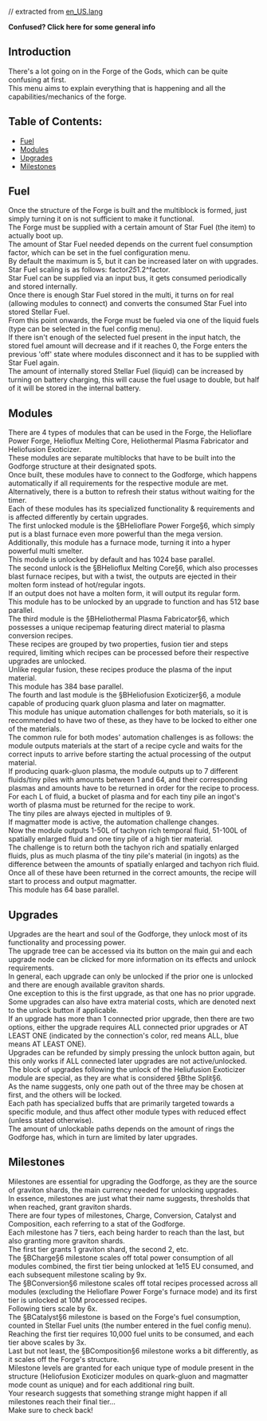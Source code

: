 
// extracted from [en_US.lang](https://github.com/GTNewHorizons/GT5-Unofficial/blob/e3355aa60352e6d43306c046b5fa02f291a1a8ef/src/main/resources/assets/tectech/lang/en_US.lang#L1116-L1127)  

**Confused? Click here for some general info**  

## Introduction

There's a lot going on in the Forge of the Gods, which can be quite confusing at first.  
This menu aims to explain everything that is happening and all the capabilities/mechanics of the forge.  

## Table of Contents:

- [Fuel](#fuel)
- [Modules](#modules)
- [Upgrades](#upgrades)
- [Milestones](#milestones)

## Fuel

Once the structure of the Forge is built and the multiblock is formed, just simply turning it on is not sufficient to make it functional.  
The Forge must be supplied with a certain amount of Star Fuel (the item) to actually boot up.  
The amount of Star Fuel needed depends on the current fuel consumption factor, which can be set in the fuel configuration menu.  
By default the maximum is 5, but it can be increased later on with upgrades.  
Star Fuel scaling is as follows: factor*25*1.2^factor.  
Star Fuel can be supplied via an input bus, it gets consumed periodically and stored internally.  
Once there is enough Star Fuel stored in the multi, it turns on for real (allowing modules to connect) and converts the consumed Star Fuel into stored Stellar Fuel.  
From this point onwards, the Forge must be fueled via one of the liquid fuels (type can be selected in the fuel config menu).  
If there isn't enough of the selected fuel present in the input hatch, the stored fuel amount will decrease and if it reaches 0, the Forge enters the previous 'off' state where modules disconnect and it has to be supplied with Star Fuel again.  
The amount of internally stored Stellar Fuel (liquid) can be increased by turning on battery charging, this will cause the fuel usage to double, but half of it will be stored in the internal battery.  

## Modules

There are 4 types of modules that can be used in the Forge, the Helioflare Power Forge, Helioflux Melting Core, Heliothermal Plasma Fabricator and Heliofusion Exoticizer.  
These modules are separate multiblocks that have to be built into the Godforge structure at their designated spots.  
Once built, these modules have to connect to the Godforge, which happens automatically if all requirements for the respective module are met.  
Alternatively, there is a button to refresh their status without waiting for the timer.  
Each of these modules has its specialized functionality & requirements and is affected differently by certain upgrades.  
The first unlocked module is the §BHelioflare Power Forge§6, which simply put is a blast furnace even more powerful than the mega version.  
Additionally, this module has a furnace mode, turning it into a hyper powerful multi smelter.  
This module is unlocked by default and has 1024 base parallel.  
The second unlock is the §BHelioflux Melting Core§6, which also processes blast furnace recipes, but with a twist, the outputs are ejected in their molten form instead of hot/regular ingots.  
If an output does not have a molten form, it will output its regular form.  
This module has to be unlocked by an upgrade to function and has 512 base parallel.  
The third module is the §BHeliothermal Plasma Fabricator§6, which possesses a unique recipemap featuring direct material to plasma conversion recipes.  
These recipes are grouped by two properties, fusion tier and steps required, limiting which recipes can be processed before their respective upgrades are unlocked.  
Unlike regular fusion, these recipes produce the plasma of the input material.  
This module has 384 base parallel.  
The fourth and last module is the §BHeliofusion Exoticizer§6, a module capable of producing quark gluon plasma and later on magmatter.  
This module has unique automation challenges for both materials, so it is recommended to have two of these, as they have to be locked to either one of the materials.  
The common rule for both modes' automation challenges is as follows: the module outputs materials at the start of a recipe cycle and waits for the correct inputs to arrive before starting the actual processing of the output material.  
If producing quark-gluon plasma, the module outputs up to 7 different fluids/tiny piles with amounts between 1 and 64, and their corresponding plasmas and amounts have to be returned in order for the recipe to process.  
For each L of fluid, a bucket of plasma and for each tiny pile an ingot's worth of plasma must be returned for the recipe to work.  
The tiny piles are always ejected in multiples of 9.  
If magmatter mode is active, the automation challenge changes.  
Now the module outputs 1-50L of tachyon rich temporal fluid, 51-100L of spatially enlarged fluid and one tiny pile of a high tier material.  
The challenge is to return both the tachyon rich and spatially enlarged fluids, plus as much plasma of the tiny pile's material (in ingots) as the difference between the amounts of spatially enlarged and tachyon rich fluid.  
Once all of these have been returned in the correct amounts, the recipe will start to process and output magmatter.  
This module has 64 base parallel.  

## Upgrades

Upgrades are the heart and soul of the Godforge, they unlock most of its functionality and processing power.  
The upgrade tree can be accessed via its button on the main gui and each upgrade node can be clicked for more information on its effects and unlock requirements.  
In general, each upgrade can only be unlocked if the prior one is unlocked and there are enough available graviton shards.  
One exception to this is the first upgrade, as that one has no prior upgrade.  
Some upgrades can also have extra material costs, which are denoted next to the unlock button if applicable.  
If an upgrade has more than 1 connected prior upgrade, then there are two options, either the upgrade requires ALL connected prior upgrades or AT LEAST ONE (indicated by the connection's color, red means ALL, blue means AT LEAST ONE).  
Upgrades can be refunded by simply pressing the unlock button again, but this only works if ALL connected later upgrades are not active/unlocked.  
The block of upgrades following the unlock of the Heliufusion Exoticizer module are special, as they are what is considered §Bthe Split§6.  
As the name suggests, only one path out of the three may be chosen at first, and the others will be locked.  
Each path has specialized buffs that are primarily targeted towards a specific module, and thus affect other module types with reduced effect (unless stated otherwise).  
The amount of unlockable paths depends on the amount of rings the Godforge has, which in turn are limited by later upgrades.  

## Milestones

Milestones are essential for upgrading the Godforge, as they are the source of graviton shards, the main currency needed for unlocking upgrades.  
In essence, milestones are just what their name suggests, thresholds that when reached, grant graviton shards.  
There are four types of milestones, Charge, Conversion, Catalyst and Composition, each referring to a stat of the Godforge.  
Each milestone has 7 tiers, each being harder to reach than the last, but also granting more graviton shards.  
The first tier grants 1 graviton shard, the second 2, etc.  
The §BCharge§6 milestone scales off total power consumption of all modules combined, the first tier being unlocked at 1e15 EU consumed, and each subsequent milestone scaling by 9x.  
The §BConversion§6 milestone scales off total recipes processed across all modules (excluding the Helioflare Power Forge's furnace mode) and its first tier is unlocked at 10M processed recipes.  
Following tiers scale by 6x.  
The §BCatalyst§6 milestone is based on the Forge's fuel consumption, counted in Stellar Fuel units (the number entered in the fuel config menu).  
Reaching the first tier requires 10,000 fuel units to be consumed, and each tier above scales by 3x.  
Last but not least, the §BComposition§6 milestone works a bit differently, as it scales off the Forge's structure.  
Milestone levels are granted for each unique type of module present in the structure (Heliofusion Exoticizer modules on quark-gluon and magmatter mode count as unique) and for each additional ring built.  
Your research suggests that something strange might happen if all milestones reach their final tier...  
Make sure to check back!  
